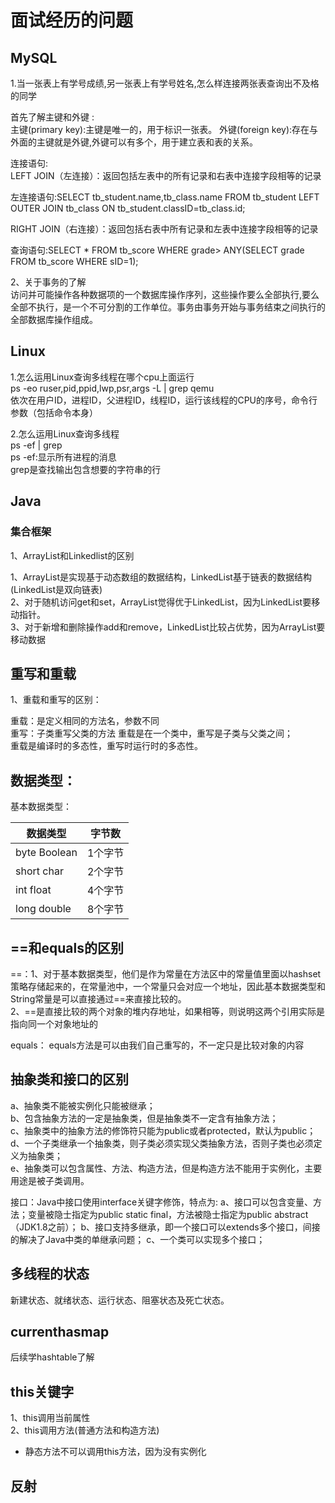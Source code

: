 # 面试经历的问题  
  
## MySQL  

1.当一张表上有学号成绩,另一张表上有学号姓名,怎么样连接两张表查询出不及格的同学  

首先了解主键和外键  :  
主键(primary key):主键是唯一的，用于标识一张表。
外键(foreign key):存在与外面的主键就是外键,外键可以有多个，用于建立表和表的关系。    


连接语句:  
LEFT JOIN（左连接）：返回包括左表中的所有记录和右表中连接字段相等的记录   

左连接语句:SELECT tb_student.name,tb_class.name FROM tb_student LEFT OUTER JOIN tb_class ON tb_student.classID=tb_class.id;  

RIGHT JOIN（右连接）：返回包括右表中所有记录和左表中连接字段相等的记录  

查询语句:SELECT * FROM tb_score WHERE grade> ANY(SELECT grade FROM tb_score WHERE sID=1);  

2、关于事务的了解  
访问并可能操作各种数据项的一个数据库操作序列，这些操作要么全部执行,要么全部不执行，是一个不可分割的工作单位。事务由事务开始与事务结束之间执行的全部数据库操作组成。


## Linux  

1.怎么运用Linux查询多线程在哪个cpu上面运行  
   ps -eo ruser,pid,ppid,lwp,psr,args -L | grep qemu  
   依次在用户ID，进程ID，父进程ID，线程ID，运行该线程的CPU的序号，命令行参数（包括命令本身）  

2.怎么运用Linux查询多线程  
   ps -ef | grep  
   ps -ef:显示所有进程的消息  
   grep是查找输出包含想要的字符串的行


## Java  


### 集合框架  

1、ArrayList和Linkedlist的区别  

1、ArrayList是实现基于动态数组的数据结构，LinkedList基于链表的数据结构(LinkedList是双向链表)  
2、对于随机访问get和set，ArrayList觉得优于LinkedList，因为LinkedList要移动指针。  
3、对于新增和删除操作add和remove，LinkedList比较占优势，因为ArrayList要移动数据   

## 重写和重载  

1、重载和重写的区别：  

重载：是定义相同的方法名，参数不同  
重写：子类重写父类的方法
重载是在一个类中，重写是子类与父类之间；  
重载是编译时的多态性，重写时运行时的多态性。  

## 数据类型：  

基本数据类型：  

数据类型|字节数  
----------|-------
byte  Boolean|1个字节  
short char   |2个字节  
int   float  |4个字节  
long  double |8个字节  


## ==和equals的区别  

==：1、对于基本数据类型，他们是作为常量在方法区中的常量值里面以hashset策略存储起来的，在常量池中，一个常量只会对应一个地址，因此基本数据类型和String常量是可以直接通过==来直接比较的。  
   2、==是直接比较的两个对象的堆内存地址，如果相等，则说明这两个引用实际是指向同一个对象地址的  

equals： equals方法是可以由我们自己重写的，不一定只是比较对象的内容   

## 抽象类和接口的区别  

a、抽象类不能被实例化只能被继承；  
b、包含抽象方法的一定是抽象类，但是抽象类不一定含有抽象方法；  
c、抽象类中的抽象方法的修饰符只能为public或者protected，默认为public；  
d、一个子类继承一个抽象类，则子类必须实现父类抽象方法，否则子类也必须定义为抽象类；  
e、抽象类可以包含属性、方法、构造方法，但是构造方法不能用于实例化，主要用途是被子类调用。

接口：Java中接口使用interface关键字修饰，特点为:
a、接口可以包含变量、方法；变量被隐士指定为public static final，方法被隐士指定为public abstract（JDK1.8之前）；
b、接口支持多继承，即一个接口可以extends多个接口，间接的解决了Java中类的单继承问题；
c、一个类可以实现多个接口；
 

## 多线程的状态  

新建状态、就绪状态、运行状态、阻塞状态及死亡状态。  

## currenthasmap  

后续学hashtable了解  

## this关键字  

1、this调用当前属性  
2、this调用方法(普通方法和构造方法)  
* 静态方法不可以调用this方法，因为没有实例化  

## 反射  

